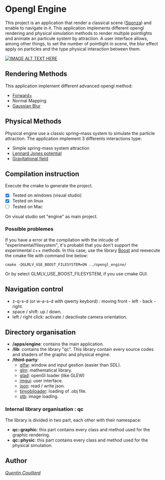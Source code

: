 # Opengl Engine 

This project is an application that render a classical scene ([Sponza](http://graphics.cs.williams.edu/data/meshes.xml)) and enable to navigate in it.
This application implements different opengl rendering and physical simulation methods to render multiple pointlights and animate an particule system by attraction.
A user interface allows, among other things, to set the number of pointlight in scene, the blur effect apply on particles and the type physical interaction between them.

[![IMAGE ALT TEXT HERE](http://img.youtube.com/vi/uJkZxVlYVa0/0.jpg)](https://youtu.be/uJkZxVlYVa0)

## Rendering Methods
This application implement different advanced opengl method:
- [Forward+](https://fr.slideshare.net/takahiroharada/forward-34779335)
- Normal Mapping
- [Gaussian Blur](http://rastergrid.com/blog/2010/09/efficient-gaussian-blur-with-linear-sampling/)

## Physical Methods
Physical engine use a classic spring–mass system to simulate the particle attraction.
The application implement 3 differents interactions type:
- Simple spring-mass system attraction
- [Lennard Jones potential](https://en.wikipedia.org/wiki/Lennard-Jones_potential)
- [Gravitational field](https://en.wikipedia.org/wiki/Gravitational_field)

## Compilation instruction
Execute the cmake to generate the project.
- [x] Tested on windows (visual studio)
- [x] Tested on linux
- [ ] Tested on Mac

On visual studio set "engine" as main project.

### Possible problemes
If you have a error at the compilation with the inlcude of "experimental/filesystem", it's probabli that you don't support the experimental c++ methods. In this case, use the library [Boost](http://www.boost.org/) and reexecute the cmake file with command line below:

	cmake -DGLMLV_USE_BOOST_FILESYSTEM=ON ../opengl_engine/

Or by select GLMLV_USE_BOOST_FILESYSTEM, if you use cmake GUI.

## Navigation control
- z-q-s-d (or w-a-s-d with qwerty keybord) : moving front - left - back - right.
- space / shift: up / down.
- left / right click: activate / deactivate camera orientation.

## Directory organisation
- **/apps/engine**: contains the main application.
- **/lib**: contains the library "qc". This library contain every source codes and shaders of the graphic and physical engine.
- **/third-party**:
	- [glfw](http://www.glfw.org/): window and input gestion (easier than SDL).
	- [glm](http://glm.g-truc.net/0.9.8/index.html): mathematical library.
	- [glad](http://glad.dav1d.de/): openGl loader (like GLEW)
	- [imgui](https://github.com/ocornut/imgui): user interface.
	- [json](https://github.com/nlohmann/json): read / write json.
	- [tinyobjloader](https://github.com/syoyo/tinyobjloader): loading of .obj file.
	- [stb](https://github.com/nothings/stb): image loading.

### Internal library organisation : qc
The library is divided in two part, each other with their namespace:

- **qc::graphic**: this part contains every class and method used for the graphic rendering.
- **qc::physic**: this part contains every class and method used for the physical simulation. 

## Author
*[Quentin Couillard](http://www.quentincouillard.com/)*